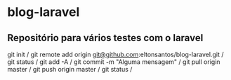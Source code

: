 # blog-laravel
Repositório para vários testes com o laravel
--------
git init /
git remote add origin git@github.com:eltonsantos/blog-laravel.git /
git status /
git add -A /
git commit -m "Alguma mensagem" /
git pull origin master /
git push origin master /
git status /

